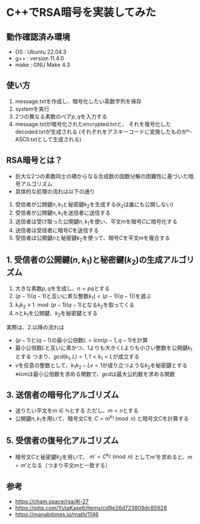 # C++でRSA暗号を実装してみた
## 動作確認済み環境
- OS : Ubuntu 22.04.3
- g++ : version 11.4.0
- make : GNU Make 4.3

## 使い方
1. message.txtを作成し、暗号化したい英数字列を保存
2. systemを実行
3. 2つの異なる素数のペア$`p, q`$を入力する
4. message.txtが暗号化されたencrypted.txtと、
  それを復号化したdecoded.txtが生成される
  (それぞれをアスキーコードに変換したものが*-ASCII.txtとして生成される)

## RSA暗号とは？
- 巨大な2つの素数同士の積からなる合成数の因数分解の困難性に基づいた暗号アルゴリズム
- 具体的な処理の流れは以下の通り
1. 受信者が公開鍵$`n, k_{1}`$と秘密鍵$`k_{2}`$を生成する($`k_{2}`$は誰にも公開しない)
2. 受信者が公開鍵$`n, k_{1}`$を送信者に送信する
3. 送信者は受け取った公開鍵$`n, k_{1}`$を使い、平文$`m`$を暗号$`C`$に暗号化する
4. 送信者は受信者に暗号$`C`$を送信する
5. 受信者は公開鍵$`n`$と秘密鍵$`k_{2}`$を使って、暗号$`C`$を平文$`m`$を複合する

## 1. 受信者の公開鍵$`(n,k_1)`$と秘密鍵$`(k_{2})`$の生成アルゴリズム
1. 大きな素数$`p, q`$を生成し、$`n = pq`$とする
2. $`(p-1)(q-1)`$と互いに素な整数$`k_{1} (< (p-1)(q-1))`$を選ぶ
3. $`k_{1} k_{2} \equiv 1 \mod (p-1)(q-1)`$となる$`k_{2}`$を取ってくる
4. $`n`$と$`k_{1}`$を公開鍵、$`k_{2}`$を秘密鍵とする

実際は、2.以降の流れは
- $`(p-1)`$と$`(q-1)`$の最小公倍数$`L = lcm(p-1, q-1)`$を計算
- 最小公倍数$`L`$と互いに素かつ、1よりも大きく$`L`$よりも小さい整数を公開鍵$`k_1`$とする
つまり、$`gcd(k_1, L) = 1, 1 < k_1 < L`$が成立する
- $`v`$を任意の整数として、$`k_1 k_2 - Lv = 1`$が成り立つような$`k_2`$を秘密鍵とする
※$`lcm`$は最小公倍数を求める関数で、$`gcd`$は最大公約数を求める関数

## 3. 送信者の暗号化アルゴリズム
- 送りたい平文を$`m \in \mathbb{N}`$とする
  ただし、$`m < n`$とする
- 公開鍵$`n,k_{1}`$を用いて、暗号文$`C`$を
  $`C = m^{k_{1}} \pmod n`$
  と暗号文$`C`$を計算する

## 5. 受信者の復号化アルゴリズム
- 暗号文$`C`$と秘密鍵$`k_{2}`$を用いて、
  $`m' = C^{k_{2}} \pmod n`$
  として$`m'`$を求めると、$`m = m'`$となる（つまり平文$`m`$と一致する）

## 参考
- https://cham.space/rsa/#i-27
- https://qiita.com/YutaKase6/items/cd9e26d723809dc85928
- https://manabitimes.jp/math/1146
